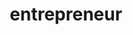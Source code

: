 ---
title: "entrepreneur"
id: tag.id
permalink: "/tags/entrepreneur"
videos: [43,111,588,591,646,727,756,806,925,926,927,928,929,931,1170,1178,1179,1180,1181,1183,1185,1186,1168,1169,1171,1167,1182,1184,1187,1314,1435,1463,1527,1773,1774,2335,2340]
---